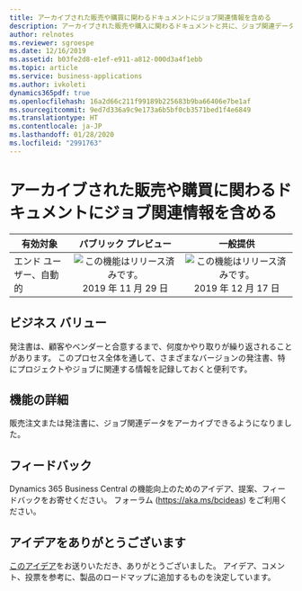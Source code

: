 ```yaml
---
title: アーカイブされた販売や購買に関わるドキュメントにジョブ関連情報を含める
description: アーカイブされた販売や購入に関わるドキュメントと共に、ジョブ関連データをアーカイブできるようになりました。
author: relnotes
ms.reviewer: sgroespe
ms.date: 12/16/2019
ms.assetid: b03fe2d8-e1ef-e911-a812-000d3a4f1ebb
ms.topic: article
ms.service: business-applications
ms.author: ivkoleti
dynamics365pdf: true
ms.openlocfilehash: 16a2d66c211f99189b225683b9ba66406e7be1af
ms.sourcegitcommit: 9ed7d336a9c9e173a6b5bf0cb3571bed1f4e6849
ms.translationtype: HT
ms.contentlocale: ja-JP
ms.lasthandoff: 01/28/2020
ms.locfileid: "2991763"
---
```

# <a name="include-job-information-in-archived-sales-and-purchase-documents"></a>アーカイブされた販売や購買に関わるドキュメントにジョブ関連情報を含める


| 有効対象    |  パブリック プレビュー | 一般提供 | 
| ---------- | :----------: |:----------: |
|エンド ユーザー、自動的|![この機能はリリース済みです。](/dynamics365-release-plan/media/green-checkmark.png "この機能はリリース済みです。") 2019 年 11 月 29 日| ![この機能はリリース済みです。](/dynamics365-release-plan/media/green-checkmark.png "この機能はリリース済みです。") 2019 年 12 月 17 日|


## <a name="business-value"></a>ビジネス バリュー
<!-- bv start -->
発注書は、顧客やベンダーと合意するまで、何度かやり取りが繰り返されることがあります。 このプロセス全体を通して、さまざまなバージョンの発注書、特にプロジェクトやジョブに関連する情報を記録しておくと便利です。
<!-- bv end -->



## <a name="feature-details"></a>機能の詳細
<!--feature detail start -->
販売注文または発注書に、ジョブ関連データをアーカイブできるようになりました。
<!--feature detail end -->






## <a name="tell-us-what-you-think"></a>フィードバック
Dynamics 365 Business Central の機能向上のためのアイデア、提案、フィードバックをお寄せください。 フォーラム (https://aka.ms/bcideas) をご利用ください。



## <a name="thank-you-for-your-idea"></a>アイデアをありがとうございます
[このアイデア](https://experience.dynamics.com/ideas/idea/?ideaid=ea5b2c7e-72f8-e811-a140-0003ff68d4f1)をお送りいただき、ありがとうございました。 アイデア、コメント、投票を参考に、製品のロードマップに追加するものを決定しています。
